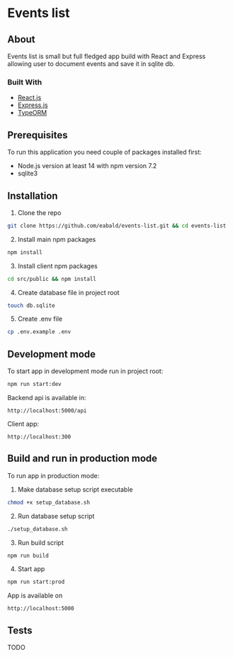 # Events list

## About

Events list is small but full fledged app build with React and Express allowing user to document events and save it in sqlite db.

### Built With

- [React.js](https://reactjs.org/)
- [Express.js](https://expressjs.com/)
- [TypeORM](https://typeorm.io/)

## Prerequisites

To run this application you need couple of packages installed first:

- Node.js version at least 14 with npm version 7.2
- sqlite3

## Installation

1. Clone the repo

```sh
git clone https://github.com/eabald/events-list.git && cd events-list
```

2. Install main npm packages

```sh
npm install
```

3. Install client npm packages

```sh
cd src/public && npm install
```

4. Create database file in project root

```sh
touch db.sqlite
```

5. Create .env file

```sh
cp .env.example .env
```

## Development mode

To start app in development mode run in project root:

```sh
npm run start:dev
```

Backend api is available in:

```url
http://localhost:5000/api
```

Client app:

```url
http://localhost:300
```

## Build and run in production mode

To run app in production mode:

1. Make database setup script executable

```sh
chmod +x setup_database.sh
```

2. Run database setup script

```sh
./setup_database.sh
```

3. Run build script

```sh
npm run build
```

4. Start app

```sh
npm run start:prod
```

App is available on

```url
http://localhost:5000
```

## Tests

TODO
